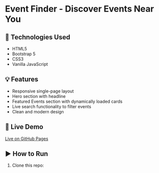 # Event Finder - Discover Events Near You

## 🔧 Technologies Used
- HTML5
- Bootstrap 5
- CSS3
- Vanilla JavaScript

## 💡 Features
- Responsive single-page layout
- Hero section with headline
- Featured Events section with dynamically loaded cards
- Live search functionality to filter events
- Clean and modern design

## 🚀 Live Demo
[Live on GitHub Pages](https://yourusername.github.io/event-finder)

## ▶️ How to Run
1. Clone this repo:
